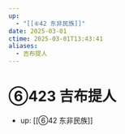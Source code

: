 ```yaml
---
up:
  - "[[⑥42 东非民族]]"
date: 2025-03-01
ctime: 2025-03-01T13:43:41
aliases:
  - 吉布提人
---
```


# ⑥423 吉布提人

- up: [[⑥42 东非民族]]

